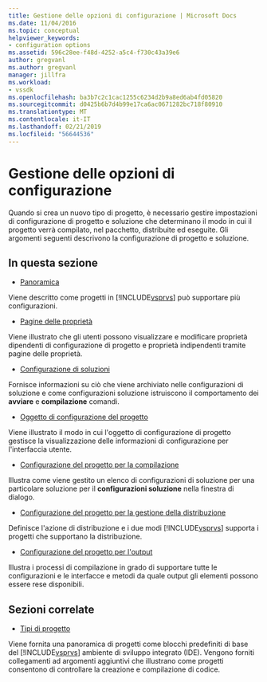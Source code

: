 ```yaml
---
title: Gestione delle opzioni di configurazione | Microsoft Docs
ms.date: 11/04/2016
ms.topic: conceptual
helpviewer_keywords:
- configuration options
ms.assetid: 596c28ee-f48d-4252-a5c4-f730c43a39e6
author: gregvanl
ms.author: gregvanl
manager: jillfra
ms.workload:
- vssdk
ms.openlocfilehash: ba3b7c2c1cac1255c6234d2b9a8ed6ab4fd05820
ms.sourcegitcommit: d0425b6b7d4b99e17ca6ac0671282bc718f80910
ms.translationtype: MT
ms.contentlocale: it-IT
ms.lasthandoff: 02/21/2019
ms.locfileid: "56644536"
---
```

# <a name="managing-configuration-options"></a>Gestione delle opzioni di configurazione
Quando si crea un nuovo tipo di progetto, è necessario gestire impostazioni di configurazione di progetto e soluzione che determinano il modo in cui il progetto verrà compilato, nel pacchetto, distribuite ed eseguite. Gli argomenti seguenti descrivono la configurazione di progetto e soluzione.

## <a name="in-this-section"></a>In questa sezione
- [Panoramica](../../extensibility/internals/configuration-options-overview.md)

 Viene descritto come progetti in [!INCLUDE[vsprvs](../../code-quality/includes/vsprvs_md.md)] può supportare più configurazioni.

- [Pagine delle proprietà](../../extensibility/internals/property-pages.md)

 Viene illustrato che gli utenti possono visualizzare e modificare proprietà dipendenti di configurazione di progetto e proprietà indipendenti tramite pagine delle proprietà.

- [Configurazione di soluzioni](../../extensibility/internals/solution-configuration.md)

 Fornisce informazioni su ciò che viene archiviato nelle configurazioni di soluzione e come configurazioni soluzione istruiscono il comportamento dei **avviare** e **compilazione** comandi.

- [Oggetto di configurazione del progetto](../../extensibility/internals/project-configuration-object.md)

 Viene illustrato il modo in cui l'oggetto di configurazione di progetto gestisce la visualizzazione delle informazioni di configurazione per l'interfaccia utente.

- [Configurazione del progetto per la compilazione](../../extensibility/internals/project-configuration-for-building.md)

 Illustra come viene gestito un elenco di configurazioni di soluzione per una particolare soluzione per il **configurazioni soluzione** nella finestra di dialogo.

- [Configurazione del progetto per la gestione della distribuzione](../../extensibility/internals/project-configuration-for-managing-deployment.md)

 Definisce l'azione di distribuzione e i due modi [!INCLUDE[vsprvs](../../code-quality/includes/vsprvs_md.md)] supporta i progetti che supportano la distribuzione.

- [Configurazione del progetto per l'output](../../extensibility/internals/project-configuration-for-output.md)

 Illustra i processi di compilazione in grado di supportare tutte le configurazioni e le interfacce e metodi da quale output gli elementi possono essere rese disponibili.

## <a name="related-sections"></a>Sezioni correlate
- [Tipi di progetto](../../extensibility/internals/project-types.md)

 Viene fornita una panoramica di progetti come blocchi predefiniti di base del [!INCLUDE[vsprvs](../../code-quality/includes/vsprvs_md.md)] ambiente di sviluppo integrato (IDE). Vengono forniti collegamenti ad argomenti aggiuntivi che illustrano come progetti consentono di controllare la creazione e compilazione di codice.